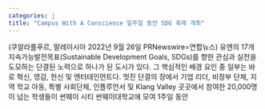 ```yaml
---
categories: j
title: "Campus With A Conscience 일주일 동안 SDG 축제 개최"
---
```

(쿠알라룸푸르, 말레이시아 2022년 9월 26일 PRNewswire=연합뉴스) 유엔의 17개 지속가능발전목표(Sustainable Development Goals, SDGs)를 향한 관심과 실천을 도모하는 단결된 노력으로 하나가 된 도시가 있다. 그 핵심적인 배경 요인 중 일부는 바로 혁신, 영감, 헌신 및 엔터테인먼트다. 멋진 단결의 장에서 기업 리더, 비정부 단체, 지역 학교 아동, 특별 사회단체, 인플루언서 및 Klang Valley 곳곳에서 참여한 20,000명이 넘는 학생들이 썬웨이 시티 썬웨이대학교에 모여 1주일 동안 